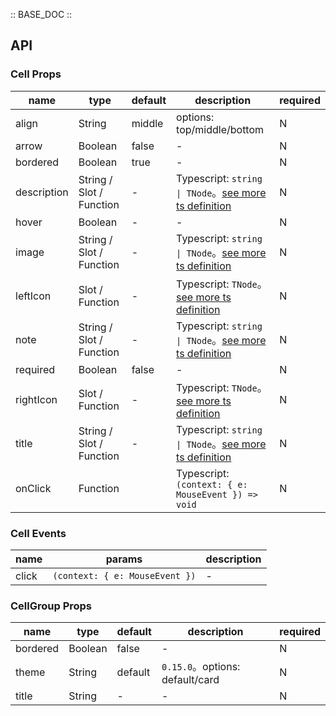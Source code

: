 :: BASE_DOC ::

## API

### Cell Props

name | type | default | description | required
-- | -- | -- | -- | --
align | String | middle | options: top/middle/bottom | N
arrow | Boolean | false | \- | N
bordered | Boolean | true | \- | N
description | String / Slot / Function | - | Typescript: `string \| TNode`。[see more ts definition](https://github.com/Tencent/tdesign-mobile-vue/blob/develop/src/common.ts) | N
hover | Boolean | - | \- | N
image | String / Slot / Function | - | Typescript: `string \| TNode`。[see more ts definition](https://github.com/Tencent/tdesign-mobile-vue/blob/develop/src/common.ts) | N
leftIcon | Slot / Function | - | Typescript: `TNode`。[see more ts definition](https://github.com/Tencent/tdesign-mobile-vue/blob/develop/src/common.ts) | N
note | String / Slot / Function | - | Typescript: `string \| TNode`。[see more ts definition](https://github.com/Tencent/tdesign-mobile-vue/blob/develop/src/common.ts) | N
required | Boolean | false | \- | N
rightIcon | Slot / Function | - | Typescript: `TNode`。[see more ts definition](https://github.com/Tencent/tdesign-mobile-vue/blob/develop/src/common.ts) | N
title | String / Slot / Function | - | Typescript: `string \| TNode`。[see more ts definition](https://github.com/Tencent/tdesign-mobile-vue/blob/develop/src/common.ts) | N
onClick | Function |  | Typescript: `(context: { e: MouseEvent }) => void`<br/> | N

### Cell Events

name | params | description
-- | -- | --
click | `(context: { e: MouseEvent })` | \-


### CellGroup Props

name | type | default | description | required
-- | -- | -- | -- | --
bordered | Boolean | false | \- | N
theme | String | default | `0.15.0`。options: default/card | N
title | String | - | \- | N
